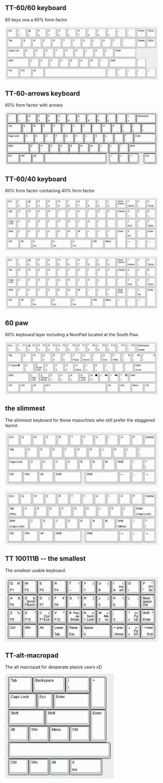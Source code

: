 ## TT-60/60 keyboard
60 keys ona a 60% form factor

![TT-60/60 keyboard](60-60-keyboard.png)

## TT-60-arrows keyboard
60% form factor with arrows

![TT-60-arrows](keyboard-layout.png)

## TT-60/40 keyboard
60% form factor containing 40% form factor

![60-40-10-keyboard](60-40-10-keyboard.png)

![60-40-11-keyboard](60-40-11-keyboard.png)

## 60 paw
60% keyboard layer including a NumPad located at the South Paw.

![60-paw](60-paw.png)

## the slimmest

The slimmest keyboard for those masochists who still prefer the staggered layout.

![The slimmest keyboard 1](slimmest1.png)

![The slimmest keyboard 2](slimmest2.png)

## TT 100111B -- the smallest 

The smallest usable keyboard.

![TT-100111B](keyboard-TT-100111B.png)

## TT-alt-macropad

The alt macropad for desperate planck users xD

![TT-alt-macropad](tt-alt-macropad.png)
